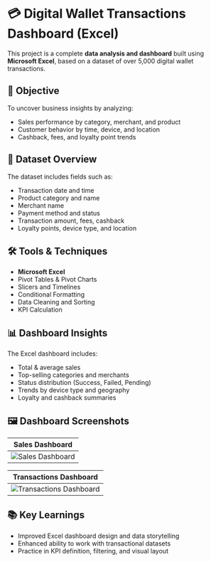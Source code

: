 # 💳 Digital Wallet Transactions Dashboard (Excel)

This project is a complete **data analysis and dashboard** built using **Microsoft Excel**, based on a dataset of over 5,000 digital wallet transactions.

## 📌 Objective
To uncover business insights by analyzing:
- Sales performance by category, merchant, and product
- Customer behavior by time, device, and location
- Cashback, fees, and loyalty point trends

## 🧾 Dataset Overview
The dataset includes fields such as:
- Transaction date and time
- Product category and name
- Merchant name
- Payment method and status
- Transaction amount, fees, cashback
- Loyalty points, device type, and location

## 🛠️ Tools & Techniques
- **Microsoft Excel**
- Pivot Tables & Pivot Charts
- Slicers and Timelines
- Conditional Formatting
- Data Cleaning and Sorting
- KPI Calculation

## 📊 Dashboard Insights
The Excel dashboard includes:
- Total & average sales
- Top-selling categories and merchants
- Status distribution (Success, Failed, Pending)
- Trends by device type and geography
- Loyalty and cashback summaries

## 🖼️ Dashboard Screenshots
| Sales Dashboard |
|-------------------------- |
| ![Sales Dashboard](https://github.com/user-attachments/assets/8ac61ef6-3b9a-4804-9fad-92d9eb2ae4fe)

| Transactions Dashboard |
| ------------------------- |
| ![Transactions Dashboard](https://github.com/user-attachments/assets/33cd9621-56a6-4ab6-ad78-035b4164fad1)

 

## 📚 Key Learnings
- Improved Excel dashboard design and data storytelling
- Enhanced ability to work with transactional datasets
- Practice in KPI definition, filtering, and visual layout

